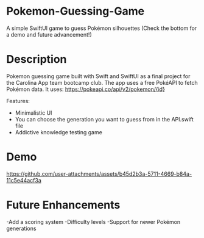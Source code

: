 # Pokemon-Guessing-Game
A simple SwiftUI game to guess Pokémon silhouettes
(Check the bottom for a demo and future advancement!)

# Description
Pokemon guessing game built with Swift and SwiftUI as a final project for the Carolina App team bootcamp club.
The app uses a free PokéAPI to fetch Pokémon data. It uses: https://pokeapi.co/api/v2/pokemon/{id} 

Features:
- Minimalistic UI 
- You can choose the generation you want to guess from in the API.swift file
- Addictive knowledge testing game

# Demo
https://github.com/user-attachments/assets/b45d2b3a-5711-4669-b84a-11c5e44acf3a


# Future Enhancements
-Add a scoring system
-Difficulty levels
-Support for newer Pokémon generations
